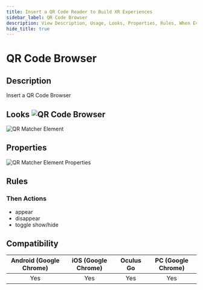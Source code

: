 ```yaml
---
title: Insert a QR Code Reader to Build XR Experiences
sidebar_label: QR Code Browser
description: View Description, Usage, Looks, Properties, Rules, When Events, Then Actions, Compatibility, Tutorials to Insert a QR Code Reader in GMetri XR experiences.
hide_title: true
---
```


# QR Code Browser

## Description

Insert a QR Code Browser

## Looks ![QR Code Browser](https://s.vrgmetri.com/gb-web/portal-docs/assets/img/svg/QRcode_readerB.svg#icon/) 

![QR Matcher Element](https://r.vrgmetri.com/image/q_90/gb-web/portal-docs/assets/img/screenshots/QR_Matcher_Element.jpg#boxShadow/)

## Properties

![QR Matcher Element Properties](https://r.vrgmetri.com/image/q_90/gb-web/portal-docs/assets/img/screenshots/QR_Browser_Element_properties.png.jpg#boxShadow/)

##  Rules

###  Then Actions

- appear
- disappear
- toggle show/hide

## Compatibility

| Android (Google Chrome) | iOS (Google Chrome) | Oculus Go | PC (Google Chrome) |
| :---------------------: | :-----------------: | :-------: | :----------------: |
|           Yes           |         Yes         |    Yes    |        Yes         |
